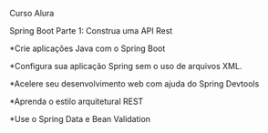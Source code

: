 Curso Alura

 Spring Boot Parte 1: Construa uma API Rest
 
*Crie aplicações Java com o Spring Boot

*Configura sua aplicação Spring sem o uso de arquivos XML.

*Acelere seu desenvolvimento web com ajuda do Spring Devtools

*Aprenda o estilo arquitetural REST

*Use o Spring Data e Bean Validation
